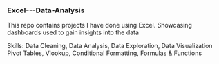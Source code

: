 ### Excel---Data-Analysis

This repo contains projects I have done using Excel. Showcasing dashboards used to gain insights into the data  

Skills: Data Cleaning, Data Analysis, Data Exploration, Data Visualization
        Pivot Tables, Vlookup, Conditional Formatting, Formulas & Functions
